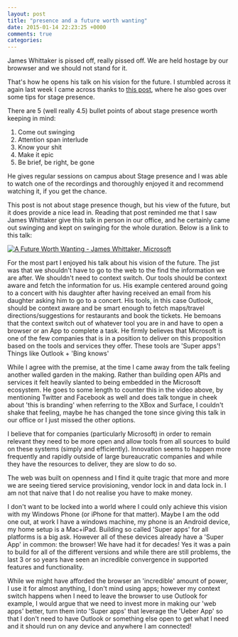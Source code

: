 ```yaml
---
layout: post
title: "presence and a future worth wanting"
date: 2015-01-14 22:23:25 +0000
comments: true
categories: 
---
```


James Whittaker is pissed off, really pissed off. We are held hostage by our browwser and we should not stand for it.

That's how he opens his talk on his vision for the future. I stumbled across it again last week I came across thanks to [this post](http://news.microsoft.com/stories/people/james-whittaker.html), where he also goes over some tips for stage presence.

There are 5 (well really 4.5) bullet points of about stage presence worth keeping in mind:

1. Come out swinging
2. Attention span interlude
3. Know your shit
4. Make it epic
5. Be brief, be right, be gone

He gives regular sessions on campus about Stage presence and I was able to watch one of the recordings and thoroughly enjoyed it and recommend watching it, if you get the chance.

This post is not about stage presence though, but his view of the future, but it does provide a nice lead in. Reading that post reminded me that I saw James Whittaker give this talk in person in our office, and he certainly came out swinging and kept on swinging for the whole duration. Below is a link to this talk:

[![A Future Worth Wanting - James Whittaker, Microsoft](http://img.youtube.com/vi/U1sJNzEHny0/0.jpg)](http://www.youtube.com/watch?v=U1sJNzEHny0)

For the most part I enjoyed his talk about his vision of the future. The jist was that we shouldn't have to go to the web to the find the information we are after. We shouldn't need to context switch. Our tools should be context aware and fetch the information for us. His example centered around going to a concert with his daughter after having received an email from his daughter asking him to go to a concert. His tools, in this case Outlook, should be context aware and be smart enough to fetch maps/travel directions/suggestions for restaurants and book the tickets. He bemoans that the context switch out of whatever tool you are in and have to open a browser or an App to complete a task. He firmly believes that Microsoft is one of the few companies that is in a position to deliver on this proposition based on the tools and services they offer. These tools are 'Super apps'! Things like Outlook + 'Bing knows'

While I agree with the premise, at the time I came away from the talk feeling another walled garden in the making. Rather than building open APIs and services it felt heavily slanted to being embedded in the Microsoft ecosystem. He goes to some length to counter this in the video above, by mentioning Twitter and Facebook as well and does talk tongue in cheek about 'this is branding' when referring to the XBox and Surface, I couldn't shake that feeling, maybe he has changed the tone since giving this talk in our office or I just missed the other options.

I believe that for companies (particularly Microsoft) in order to remain relevant they need to be more open and allow tools from all sources to build on these systems (simply and efficiently). Innovation seems to happen more frequently and rapidly outside of large bureaucratic companies and while they have the resources to deliver, they are slow to do so.

The web was built on openness and I find it quite tragic that more and more we are seeing tiered service provisioning, vendor lock in and data lock in. I am not that naive that I do not realise you have to make money.

I don't want to be locked into a world where I could only achieve this vision with my Windows Phone (or iPhone for that matter). Maybe I am the odd one out, at work I have a windows machine, my phone is an Android device, my home setup is a Mac+iPad. Building so called 'Super apps' for all platforms is a big ask. However all of these devices already have a 'Super App' in common: the browser! We have had it for decades! Yes it was a pain to build for all of the different versions and while there are still problems, the last 3 or so years have seen an incredible convergence in supported features and functionality.

While we might have afforded the browser an 'incredible' amount of power, I use it for almost anything, I don't mind using apps; however my context switch happens when I need to leave the browser to use Outlook for example, I would argue that we need to invest more in making our 'web apps' better, turn them into 'Super apps' that leverage the 'Ueber App' so that I don't need to have Outlook or something else open to get what I need and it should run on any device and anywhere I am connected!

